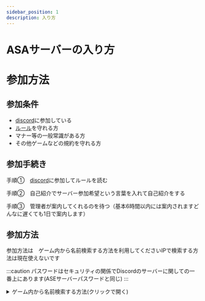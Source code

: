 ```yaml
---
sidebar_position: 1
description: 入り方
---
```


# ASAサーバーの入り方

# 参加方法

## 参加条件　
- [discord](https://discord.gg/mW3jzjunhf)に参加している
- [ルール](/docs/rule)を守れる方
- マナー等の一般常識がある方
- その他ゲームなどの規約を守れる方
## 参加手続き

手順①　[discord](https://discord.gg/mW3jzjunhf)に参加してルールを読む

手順②　自己紹介でサーバー参加希望という言葉を入れて自己紹介をする

手順③　管理者が案内してくれるのを待つ（基本6時間以内には案内されますどんなに遅くても1日で案内します）

## 参加方法

参加方法は　ゲーム内から名前検索する方法を利用してくださいIPで検索する方法は現在使えないです

:::caution 
パスワードはセキュリティの関係でDiscordのサーバーに関しての一番上にあります(ASEサーバーパスワードと同じ)
:::


<details>
  <summary>ゲーム内から名前検索する方法(クリックで開く)</summary>
  まず、ARKを起動して「join game」を押します。 
次に検索設定のチェックなどを下の画像又は表の通りにします。
　<img src="/img/join/joinASA.png" />

   設定項目                    | 値
-------------------------- | --------
ネームフィルター                        | にら鯖
マップ                                 | 全マップ
ゲームモード                            | 全モード
ソート順                                | 名前
auto favorite | チェックをつける
show password Protected Servers         | チェックをつける
セッション                     | unofficial
 

    ※パスワードはセキュリティの関係でDiscordのサーバーに関しての一番上にあります

</details>


